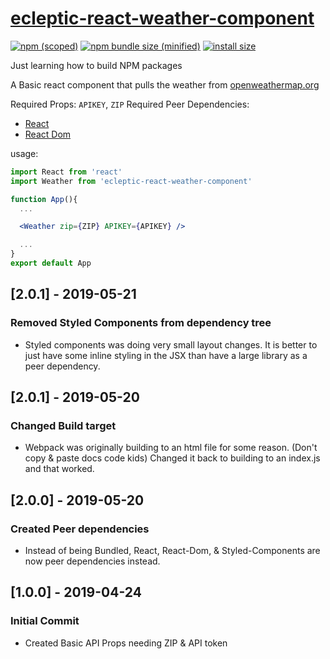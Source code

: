 # [ecleptic-react-weather-component](https://www.npmjs.com/package/ecleptic-react-weather-component)

[![npm (scoped)](https://img.shields.io/npm/v/ecleptic-react-weather-component.svg)](https://www.npmjs.com/package/ecleptic-react-weather-component) [![npm bundle size (minified)](https://img.shields.io/bundlephobia/min/ecleptic-react-weather-component.svg)](https://www.npmjs.com/package/ecleptic-react-weather-component) [![install size](https://packagephobia.now.sh/badge?p=ecleptic-react-weather-component)](https://packagephobia.now.sh/result?p=ecleptic-react-weather-component)

Just learning how to build NPM packages

A Basic react component that pulls the weather from [openweathermap.org](https://openweathermap.org/api)

Required Props: `APIKEY`, `ZIP` Required Peer Dependencies:

- [React](https://www.npmjs.com/package/react)
- [React Dom](https://www.npmjs.com/package/react-dom)

usage:

```jsx
import React from 'react'
import Weather from 'ecleptic-react-weather-component'

function App(){
  ...

  <Weather zip={ZIP} APIKEY={APIKEY} />

  ...
}
export default App
```

## [2.0.1] - 2019-05-21

### Removed Styled Components from dependency tree

- Styled components was doing very small layout changes. It is better to just have some inline styling in the JSX than have a large library as a peer dependency.

## [2.0.1] - 2019-05-20

### Changed Build target

- Webpack was originally building to an html file for some reason. (Don't copy & paste docs code kids) Changed it back to building to an index.js and that worked.

## [2.0.0] - 2019-05-20

### Created Peer dependencies

- Instead of being Bundled, React, React-Dom, & Styled-Components are now peer dependencies instead.

## [1.0.0] - 2019-04-24

### Initial Commit

- Created Basic API Props needing ZIP & API token

